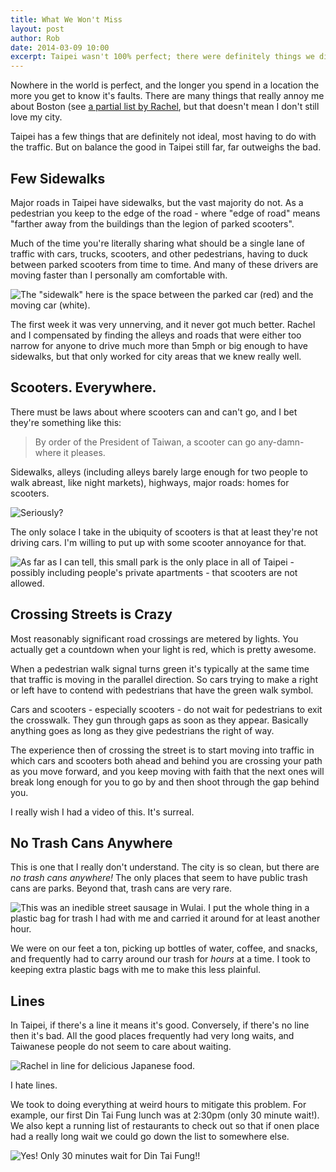 ```yaml
---
title: What We Won't Miss
layout: post
author: Rob
date: 2014-03-09 10:00
excerpt: Taipei wasn't 100% perfect; there were definitely things we didn't love.
---
```

Nowhere in the world is perfect, and the longer you spend in a location the more you get to know it's faults. There are many things that really annoy me about Boston (see [a partial list by Rachel](/blog/2014/03/boston-observations.html), but that doesn't mean I don't still love my city.

Taipei has a few things that are definitely not ideal, most having to do with the traffic. But on balance the good in Taipei still far, far outweighs the bad.

## Few Sidewalks

Major roads in Taipei have sidewalks, but the vast majority do not. As a pedestrian you keep to the edge of the road - where "edge of road" means "farther away from the buildings than the legion of parked scooters".

Much of the time you're literally sharing what should be a single lane of traffic with cars, trucks, scooters, and other pedestrians, having to duck between parked scooters from time to time. And many of these drivers are moving faster than I personally am comfortable with.

![The "sidewalk" here is the space between the parked car (red) and the moving car (white).](http://images108.fotki.com/v1623/photos/3/413153/12820227/2014022211_06_17-vi.jpg)

The first week it was very unnerving, and it never got much better. Rachel and I compensated by finding the alleys and roads that were either too narrow for anyone to drive much more than 5mph or big enough to have sidewalks, but that only worked for city areas that we knew really well.

## Scooters. Everywhere.

There must be laws about where scooters can and can't go, and I bet they're something like this:

> By order of the President of Taiwan, a scooter can go any-damn-where it pleases.

Sidewalks, alleys (including alleys barely large enough for two people to walk abreast, like night markets), highways, major roads: homes for scooters.

![Seriously?](http://images108.fotki.com/v1629/photos/3/413153/12806455/2014021512_51_17-vi.jpg)

The only solace I take in the ubiquity of scooters is that at least they're not driving cars. I'm willing to put up with some scooter annoyance for that.

![As far as I can tell, this small park is the only place in all of Taipei - possibly including people's private apartments - that scooters are not allowed.](http://images61.fotki.com/v665/photos/3/413153/12820227/2014022212_07_03-vi.jpg)

## Crossing Streets is Crazy

Most reasonably significant road crossings are metered by lights. You actually get a countdown when your light is red, which is pretty awesome.

When a pedestrian walk signal turns green it's typically at the same time that traffic is moving in the parallel direction. So cars trying to make a right or left have to contend with pedestrians that have the green walk symbol.

Cars and scooters - especially scooters - do not wait for pedestrians to exit the crosswalk. They gun through gaps as soon as they appear. Basically anything goes as long as they give pedestrians the right of way.

The experience then of crossing the street is to start moving into traffic in which cars and scooters both ahead and behind you are crossing your path as you move forward, and you keep moving with faith that the next ones will break long enough for you to go by and then shoot through the gap behind you.

I really wish I had a video of this. It's surreal.

## No Trash Cans Anywhere

This is one that I really don't understand. The city is so clean, but there are *no trash cans anywhere!* The only places that seem to have public trash cans are parks. Beyond that, trash cans are very rare.

![This was an inedible street sausage in Wulai. I put the whole thing in a plastic bag for trash I had with me and carried it around for at least another hour.](http://images14.fotki.com/v373/photos/3/413153/12823339/2014022414_24_04-vi.jpg)

We were on our feet a ton, picking up bottles of water, coffee, and snacks, and frequently had to carry around our trash for *hours* at a time. I took to keeping extra plastic bags with me to make this less plainful.

## Lines

In Taipei, if there's a line it means it's good. Conversely, if there's no line then it's bad. All the good places frequently had very long waits, and Taiwanese people do not seem to care about waiting.

![Rachel in line for delicious Japanese food.](http://images61.fotki.com/v665/photos/3/413153/12803856/2014021318_05_40-vi.jpg)

I hate lines.

We took to doing everything at weird hours to mitigate this problem. For example, our first Din Tai Fung lunch was at 2:30pm (only 30 minute wait!). We also kept a running list of restaurants to check out so that if onen place had a really long wait we could go down the list to somewhere else.

![Yes! Only 30 minutes wait for Din Tai Fung!!](http://images116.fotki.com/v715/photos/3/413153/12799461/2014021014_06_45-vi.jpg)
